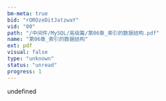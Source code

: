 ```yaml
---
bm-meta: true
bid: "rOROzeDitJatzwaY"
vid: "00"
path: "/中间件/MySQL/高级篇/第06章_索引的数据结构.pdf"
name: "第06章_索引的数据结构"
ext: pdf
visual: false
type: "unknown"
status: "unread"
progress: 1
---
```

undefined